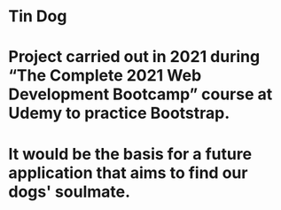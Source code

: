 # Tin Dog
# Project carried out in 2021 during “The Complete 2021 Web Development Bootcamp” course at Udemy to practice Bootstrap.
# It would be the basis for a future application that aims to find our dogs' soulmate.
